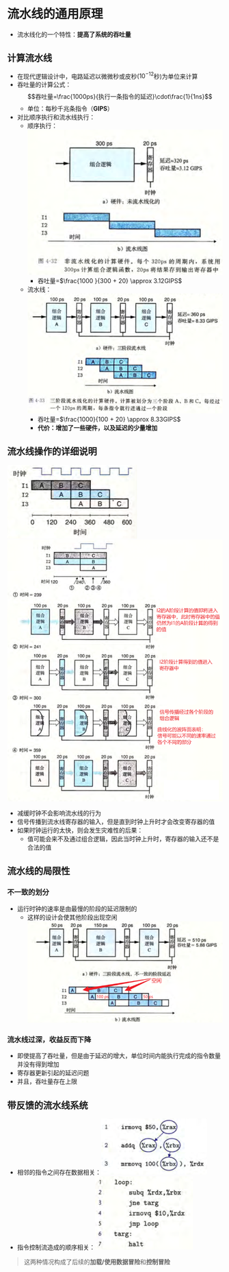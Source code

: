 # 流水线的通用原理
- 流水线化的一个特性：**提高了系统的吞吐量**

## 计算流水线
- 在现代逻辑设计中，电路延迟以微微秒或皮秒($10^{-12}$秒)为单位来计算
- 吞吐量的计算公式：$$吞吐量=\frac{1000ps}{执行一条指令的延迟}\cdot\frac{1}{1ns}$$
	- 单位：每秒千兆条指令（**GIPS**）
- 对比顺序执行和流水线执行：
	- 顺序执行：![](https://raw.githubusercontent.com/alwaysmissin/picgo/main/20230206134020.png)
		- 吞吐量=$\frac{1000 }{300 + 20} \approx 3.12GIPS$
	- 流水线：![](https://raw.githubusercontent.com/alwaysmissin/picgo/main/20230206134240.png)
		- 吞吐量=$\frac{1000}{100 + 20} \approx 8.33GIPS$
		- **代价：增加了一些硬件，以及延迟的少量增加**

## 流水线操作的详细说明
![](https://raw.githubusercontent.com/alwaysmissin/picgo/main/20230206134519.png)
![](https://raw.githubusercontent.com/alwaysmissin/picgo/main/20230206135522.png)
- 减缓时钟不会影响流水线的行为
- 信号传播到流水线寄存器的输入，但是直到时钟上升时才会改变寄存器的值
- 如果时钟运行的太快，则会发生灾难性的后果：
	- 值可能会来不及通过组合逻辑，因此当时钟上升时，寄存器的输入还不是合法的值

## 流水线的局限性
### 不一致的划分
- 运行时钟的速率是由最慢的阶段的延迟限制的
	- 这样的设计会使其他阶段出现空闲![](https://raw.githubusercontent.com/alwaysmissin/picgo/main/20230206135936.png)

### 流水线过深，收益反而下降
- 即使提高了吞吐量，但是由于延迟的增大，单位时间内能执行完成的指令数量并没有得到增加
- 寄存器更新引起的延迟问题
- 并且，吞吐量存在上限

## 带反馈的流水线系统
- 相邻的指令之间存在数据相关：![](https://raw.githubusercontent.com/alwaysmissin/picgo/main/20230206140345.png)
- 指令控制流造成的顺序相关：![](https://raw.githubusercontent.com/alwaysmissin/picgo/main/20230206140431.png)

> 这两种情况构成了后续的**加载/使用数据冒险**和**控制冒险**
